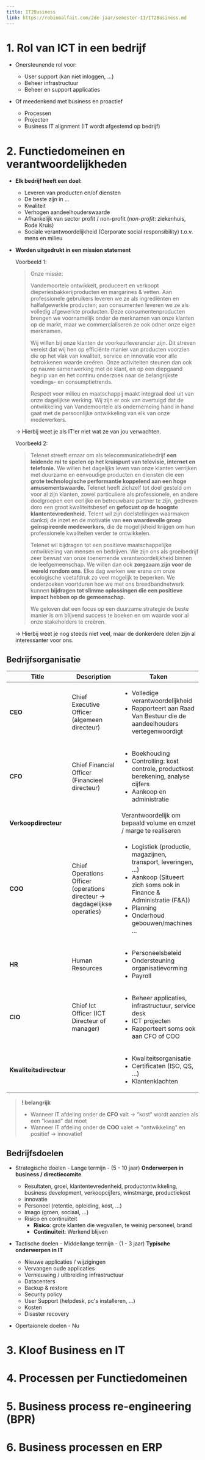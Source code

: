 ```yaml
---
title: IT2Business
link: https://robinmalfait.com/2de-jaar/semester-II/IT2Business.md
---
```


# 1. Rol van ICT in een bedrijf

- Onersteunende rol voor:
    - User support (kan niet inloggen, ...)
    - Beheer infrastructuur
    - Beheer en support applicaties

- Of meedenkend met business en proactief
    - Processen
    - Projecten
    - Business IT alignment (IT wordt afgestemd op bedrijf)

# 2. Functiedomeinen en verantwoordelijkheden

- **Elk bedrijf heeft een doel:**
    - Leveren van producten en/of diensten
    - De beste zijn in ...
    - Kwaliteit
    - Verhogen aandeelhouderswaarde
    - Afhankelijk van sector profit / non-profit (*non-profit*: ziekenhuis, Rode Kruis)
    - Sociale verantwoordelijkheid (Corporate social responsibility) t.o.v. mens en milieu

- **Worden uitgedrukt in een mission statement**

    Voorbeeld 1:

    > Onze missie:
    >
    > Vandemoortele ontwikkelt, produceert en verkoopt diepvriesbakkerijproducten en margarines & vetten. Aan professionele gebruikers leveren we ze als ingrediënten en halfafgewerkte producten; aan consumenten leveren we ze als volledig afgewerkte producten. Deze consumentenproducten brengen we voornamelijk onder de merknamen van onze klanten op de markt, maar we commercialiseren ze ook odner onze eigen merknamen.
    >
    > Wij willen bij onze klanten de voorkeurleverancier zijn. Dit streven vereist dat wij hen op efficiënte manier van producten voorzien die op het vlak van kwaliteit, service en innovatie voor alle betrokkenen waarde creëren. Onze activiteiten steunen dan ook op nauwe samenwerking met de klant, en op een diepgaand begrip van en het continu onderzoek naar de belangrijkste voedings- en consumptietrends.
    >
    > Respect voor milieu en maatschappij maakt integraal deel uit van onze dagelijkse werking. Wij zijn er ook van overtuigd dat de ontwikkeling van Vandemoortele als ondernemeing hand in hand gaat met de persoonlijke ontwikkeling van elk van onze medewerkers.

    -> Hierbij weet je als IT'er niet wat ze van jou verwachten.

    Voorbeeld 2:

    > Telenet streeft ernaar om als telecommunicatiebedrijf **een leidende rol te spelen op het kruispunt van televisie, internet en telefonie.** We willen het dagelijks leven van onze klanten verrijken met duurzame en eenvoudige producten en diensten die een **grote technologische performantie koppelend aan een hoge amusementswaarde.** Telenet heeft zichzelf tot doel gesteld om voor al zijn klanten, zowel particuliere als professionele, en andere doelgroepen een eerlijke en betrouwbare partner te zijn, gedreven doro een groot kwaliteitsbesef en **gefocust op de hoogste klantentevredenheid.** Telent wil zijn doelstellingen waarmaken dankzij de inzet en de motivatie van **een waardevolle groep geïnspireerde medewerkers**, die de mogelijkheid krijgen om hun professionele kwaliteiten verder te ontwikkelen.
    >
    > Telenet wil bijdragen tot een positieve maatschappelijke ontwikkeling van mensen en bedrijven. We zijn ons als groeibedrijf zeer bewust van onze toenemende verantwoordelijkheid binnen de leefgemeenschap. We willen dan ook **zorgzaam zijn voor de wereld rondom ons**. Elke dag werken wer erana om onze ecologische voetafdruk zo veel mogelijk te beperken. We onderzoeken voortduren hoe we met ons breedbandnetwerk kunnen **bijdragen tot slimme oplossingen die een positieve impact hebben op de gemeenschap.**
    >
    > We geloven dat een focus op een duurzame strategie de beste manier is om blijvend success te boeken en om waarde voor al onze stakeholders te creëren.

    -> Hierbij weet je nog steeds niet veel, maar de donkerdere delen zijn al interessanter voor ons.

## Bedrijfsorganisatie

| Title | Description | Taken |
| ----- | ----------- | ----- |
| **CEO** | Chief Executive Officer (algemeen directeur) | <ul><li>Volledige verantwoordelijkheid</li><li>Rapporteert aan Raad Van Bestuur die de aandeelhouders vertegenwoordigt</li></ul> |
| **CFO** | Chief Financial Officer (Financieel directeur) | <ul><li>Boekhouding</li><li>Controlling: kost controle, productkost berekening, analyse cijfers</li><li>Aankoop en administratie</li></ul> |
| **Verkoopdirecteur** | &nbsp; | Verantwoordelijk om bepaald volume en omzet / marge te realiseren |
| **COO** | Chief Operations Officer (operations directeur -> dagdagelijkse operaties) | <ul><li>Logistiek (productie, magazijnen, transport, leveringen, ...)</li><li>Aankoop (Situeert zich soms ook in Finance & Administratie (F&A))</li><li>Planning</li><li>Onderhoud gebouwen/machines ...</li></ul> |
| **HR** | Human Resources | <ul><li>Personeelsbeleid</li><li>Ondersteuning organisatievorming</li><li>Payroll</li></ul> |
| **CIO** | Chief Ict Officer (ICT Directeur of manager) | <ul><li>Beheer applicaties, infrastructuur, service desk</li><li>ICT projecten</li><li>Rapporteert soms ook aan CFO of COO</li></ul> |
| **Kwaliteitsdirecteur** | &nbsp; | <ul><li>Kwaliteitsorganisatie</li><li>Certificaten (ISO, QS, ...)</li><li>Klantenklachten</li></ul> |

> **! belangrijk**
>
> - Wanneer IT afdeling onder de **CFO** valt -> "kost" wordt aanzien als een "kwaad" dat moet
> - Wanneer IT afdeling onder de **COO** valet -> "ontwikkeling" en positief -> innovatief

## Bedrijfsdoelen

- Strategische doelen - Lange termijn - (5 - 10 jaar)
    **Onderwerpen in business / directiecomite**
    - Resultaten, groei, klantentevredenheid, productontwikkeling, business development, verkoopcijfers, winstmarge, productiekost
    - innovatie
    - Personeel (retentie, opleiding, kost, ...)
    - Imago (groen, sociaal, ...)
    - Risico en continuïteit
        - **Risico**: grote klanten die wegvallen, te weinig personeel, brand
        - **Continuïteit**: Werkend blijven

- Tactische doelen - Middellange termijn - (1 - 3 jaar)
    **Typische onderwerpen in IT**
    - Nieuwe applicaties / wijzigingen
    - Vervangen oude applicaties
    - Vernieuwing / uitbreiding infrastructuur
    - Datacenters
    - Backup & restore
    - Security policy
    - User Support (helpdesk, pc's installeren, ...)
    - Kosten
    - Disaster recovery

- Opertaionele doelen - Nu

# 3. Kloof Business en IT
# 4. Processen per Functiedomeinen
# 5. Business process re-engineering (BPR)
# 6. Business processen en ERP
